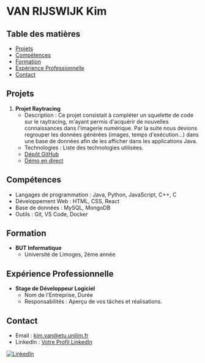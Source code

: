 # VAN RIJSWIJK Kim

## Table des matières

- [Projets](#projets)
- [Compétences](#compétences)
- [Formation](#formation)
- [Expérience Professionnelle](#expérience-professionnelle)
- [Contact](#contact)

## Projets

1. **Projet Raytracing**
   - Description : Ce projet consistait à compléter un squelette de code sur le raytracing, m'ayant permis d'acquérir de nouvelles connaissances dans l'imagerie numérique. Par la suite nous devions regrouper les données générées (images, temps d'exécution...) dans une base de données afin de les afficher dans les applications Java.
   - Technologies : Liste des technologies utilisées.
   - [Dépôt GitHub](lien)
   - [Démo en direct](lien)

## Compétences

- Langages de programmation : Java, Python, JavaScript, C++, C
- Développement Web : HTML, CSS, React
- Base de données : MySQL, MongoDB
- Outils : Git, VS Code, Docker

## Formation

- **BUT Informatique**
  - Université de Limoges, 2ème année
 
## Expérience Professionnelle

- **Stage de Développeur Logiciel**
  - Nom de l'Entreprise, Durée
  - Responsabilités : Aperçu de vos tâches et réalisations.
 
## Contact

- Email : kim.van@etu.unilim.fr
- LinkedIn : [Votre Profil LinkedIn]([https://www.linkedin.com/in/votre-profil](https://www.linkedin.com/in/kim-van-rijswijk-43454b291/))

[![LinkedIn](https://img.shields.io/badge/LinkedIn-Connectez--vous-blue)]([https://www.linkedin.com/in/votre-profil](https://www.linkedin.com/in/kim-van-rijswijk-43454b291/)https://www.linkedin.com/in/kim-van-rijswijk-43454b291/)
